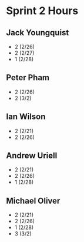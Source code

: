 # Sprint 2 Hours

## Jack Youngquist
  
- 2 (2/26)
- 2 (2/27)
- 1 (2/28)

## Peter Pham

- 2 (2/26)
- 2 (3/2)

## Ian Wilson

- 2 (2/21)
- 2 (2/26)

## Andrew Uriell

- 2 (2/21)
- 2 (2/26)
- 1 (2/28)

## Michael Oliver

- 2 (2/21)
- 2 (2/26)
- 1 (2/28)
- 3 (3/2)
